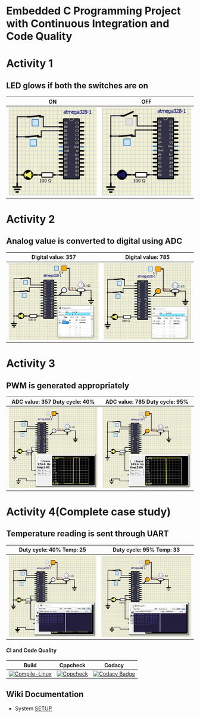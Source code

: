 # Embedded C Programming Project with Continuous Integration and Code Quality

# Activity 1

## LED glows if both the switches are on

|ON|OFF|
|:--:|:--:|
|![ON](simulation/Act1_ON.PNG)|![OFF](simulation/Act1_OFF.PNG)|

# Activity 2

## Analog value is converted to digital using ADC

|Digital value: 357|Digital value: 785|
|:--:|:--:|
|![ON](simulation/ADC_357.PNG)|![OFF](simulation/ADC_785.PNG)|

# Activity 3

## PWM is generated appropriately

|ADC value: 357 Duty cycle: 40% |ADC value: 785 Duty cycle: 95%|
|:--:|:--:|
|![ON](simulation/PWM_357.PNG)|![OFF](simulation/PWM_785.PNG)|

# Activity 4(Complete case study)

## Temperature reading is sent through UART

| Duty cycle: 40% Temp: 25 |Duty cycle: 95% Temp: 33|
|:--:|:--:|
|![ON](simulation/UART_357.PNG)|![OFF](simulation/UART_785.PNG)|

#### CI and Code Quality

|Build|Cppcheck|Codacy|
|:--:|:--:|:--:|
|[![Compile-Linux](https://github.com/ShankarBalu/EmbeddedC_256284/actions/workflows/Compile.yml/badge.svg)](https://github.com/ShankarBalu/EmbeddedC_256284/actions/workflows/Compile.yml)|[![Cppcheck](https://github.com/ShankarBalu/EmbeddedC_256284/actions/workflows/CodeQulaity.yml/badge.svg)](https://github.com/ShankarBalu/EmbeddedC_256284/actions/workflows/CodeQulaity.yml)|[![Codacy Badge](https://app.codacy.com/project/badge/Grade/32a9a176898741199261569617fa28d1)](https://www.codacy.com/gh/ShankarBalu/EmbeddedC_256284/dashboard?utm_source=github.com&amp;utm_medium=referral&amp;utm_content=ShankarBalu/EmbeddedC_256284&amp;utm_campaign=Badge_Grade)|

## Wiki Documentation
* System [SETUP](https://github.com/Bharathgopal/Emb-C/wiki)
